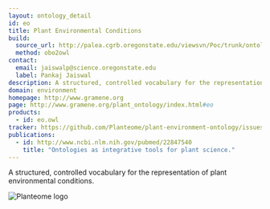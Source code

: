 ```yaml
---
layout: ontology_detail
id: eo
title: Plant Environmental Conditions
build:
  source_url: http://palea.cgrb.oregonstate.edu/viewsvn/Poc/trunk/ontology/collaborators_ontology/plant_environment/environment_ontology.obo
  method: obo2owl
contact: 
  email: jaiswalp@science.oregonstate.edu
  label: Pankaj Jaiswal
description: A structured, controlled vocabulary for the representation of plant environmental conditions.
domain: environment
homepage: http://www.gramene.org
page: http://www.gramene.org/plant_ontology/index.html#eo
products: 
  - id: eo.owl
tracker: https://github.com/Planteome/plant-environment-ontology/issues
publications:
  - id: http://www.ncbi.nlm.nih.gov/pubmed/22847540
    title: "Ontologies as integrative tools for plant science."
---
```


A structured, controlled vocabulary for the representation of plant environmental conditions.

<img alt="Planteome logo" src="http://planteome.org/sites/default/files/garland_logo.PNG"/>
